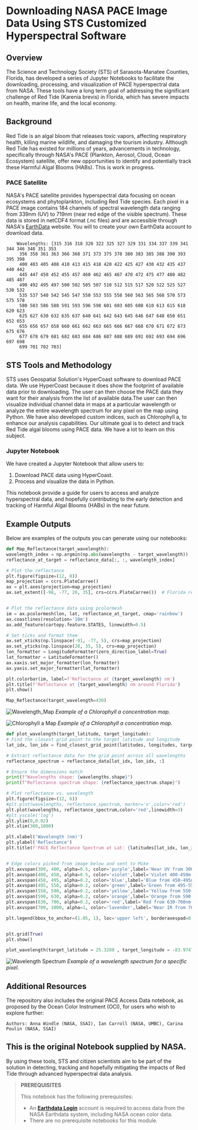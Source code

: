 # Downloading NASA PACE Image Data Using STS Customized Hyperspectral Software

## Overview
The Science and Technology Society (STS) of Sarasota-Manatee Counties, Florida, has developed a series of Jupyter Notebooks to facilitate the downloading, processing, and visualization of PACE hyperspectral data from NASA. These tools have a long term goal of addressing the significant challenge of Red Tide (Karenia brevis) in Florida, which has severe impacts on health, marine life, and the local economy.

## Background
Red Tide is an algal bloom that releases toxic vapors, affecting respiratory health, killing marine wildlife, and damaging the tourism industry. Although Red Tide has existed for millions of years, advancements in technology, specifically through NASA's PACE (Plankton, Aerosol, Cloud, Ocean Ecosystem) satellite, offer new opportunities to identify and potentially track these Harmful Algal Blooms (HABs). This is work in progress.

### PACE Satellite
NASA's PACE satellite provides hyperspectral data focusing on ocean ecosystems and phytoplankton, including Red Tide species. Each pixel in a PACE image contains 184 channels of spectral wavelength data ranging from 339nm (UV) to 719nm (near red edge of the visible spectrum). These data is stored in netCDF4 format (.nc files) and are accessible through NASA's [EarthData](https://urs.earthdata.nasa.gov/) website. You will to create your own EarthData account to download data.

        Wavelengths: [315 316 318 320 322 325 327 329 331 334 337 339 341 344 346 348 351 353
         356 358 361 363 366 368 371 373 375 378 380 383 385 388 390 393 395 398
         400 403 405 408 410 413 415 418 420 422 425 427 430 432 435 437 440 442
         445 447 450 452 455 457 460 462 465 467 470 472 475 477 480 482 485 487
         490 492 495 497 500 502 505 507 510 512 515 517 520 522 525 527 530 532
         535 537 540 542 545 547 550 553 555 558 560 563 565 568 570 573 575 578
         580 583 586 588 591 593 596 598 601 603 605 608 610 613 615 618 620 623
         625 627 630 632 635 637 640 641 642 643 645 646 647 648 650 651 652 653
         655 656 657 658 660 661 662 663 665 666 667 668 670 671 672 673 675 676
         677 678 679 681 682 683 684 686 687 688 689 691 692 693 694 696 697 698
         699 701 702 703]

## STS Tools and Methodology
STS uses Geospatial Solution's HyperCoast software to download PACE data. We use HyperCoast because it does show the footprint of available data prior to downloading. The user can then choose the PACE data they want for their analysis from the list of available data.The user can then visualize individual channel data in maps at a particular wavelength or analyze the entire wavelength spectrum for any pixel on the map using Python. We have also developed custom indices, such as Chlorophyll a, to enhance our analysis capabilities. Our ultimate goal is to detect and track Red Tide algal blooms using PACE data. We have a lot to learn on this subject. 

### Jupyter Notebook
We have created a Jupyter Notebook that allow users to:
1. Download PACE data using HyperCoast.
2. Process and visualize the data in Python.

This notebook provide a guide for users to access and analyze hyperspectral data, and hopefully contributing to the early detection and tracking of Harmful Algal Blooms (HABs) in the near future.

## Example Outputs
Below are examples of the outputs you can generate using our notebooks:

```python
def Map_Reflectance(target_wavelength):
wavelength_index = np.argmin(np.abs(wavelengths - target_wavelength))
reflectance_at_target = reflectance_data[:, :, wavelength_index]

# Plot the reflectance
plt.figure(figsize=(12, 8))    
map_projection = ccrs.PlateCarree()
ax = plt.axes(projection=map_projection)
ax.set_extent([-98, -77, 20, 35], crs=ccrs.PlateCarree())  # Florida region


# Plot the reflectance data using pcolormesh
im = ax.pcolormesh(lon, lat, reflectance_at_target, cmap='rainbow')
ax.coastlines(resolution='10m')
ax.add_feature(cartopy.feature.STATES, linewidth=0.5)

# Set ticks and format them
ax.set_xticks(np.linspace(-91, -77, 5), crs=map_projection)
ax.set_yticks(np.linspace(20, 35, 5), crs=map_projection)
lon_formatter = LongitudeFormatter(zero_direction_label=True)
lat_formatter = LatitudeFormatter()
ax.xaxis.set_major_formatter(lon_formatter)
ax.yaxis.set_major_formatter(lat_formatter)

plt.colorbar(im, label=f'Reflectance at {target_wavelength} nm')
plt.title(f'Reflectance at {target_wavelength} nm around Florida')
plt.show()

Map_Reflectance(target_wavelength=430)
```


![Wavelength_Map](430nm.png)
*Example of a Chlorophyll a concentration map.*

![Chlorophyll a Map](chlor_a.png)
*Example of a Chlorophyll a concentration map.*


```python
def plot_wavelength(target_latitude, target_longitude):
# Find the closest grid point to the target latitude and longitude
lat_idx, lon_idx = find_closest_grid_point(latitudes, longitudes, target_latitude, target_longitude)

# Extract reflectance data for the grid point across all wavelengths
reflectance_spectrum = reflectance_data[lat_idx, lon_idx, :]

# Ensure the dimensions match
print(f"Wavelengths shape: {wavelengths.shape}")
print(f"Reflectance spectrum shape: {reflectance_spectrum.shape}")

# Plot reflectance vs. wavelength
plt.figure(figsize=(12, 6))
#plt.plot(wavelengths, reflectance_spectrum, marker='o',color='red')
plt.plot(wavelengths, reflectance_spectrum,color='red',linewidth=3)
#plt.yscale('log')
plt.ylim(0,0.02)
plt.xlim(300,1000)

plt.xlabel('Wavelength (nm)')
plt.ylabel('Reflectance')
plt.title(f'PACE Reflectance Spectrum at Lat: {latitudes[lat_idx, lon_idx]}, Lon: {longitudes[lat_idx, lon_idx]}')


# Edge colors picked from image below and sent to Mike 
plt.axvspan(300, 400, alpha=0.5, color='purple',label='Near UV from 300-400m')
plt.axvspan(400, 450, alpha=0.5, color='violet',label='Violet 400-450m')
plt.axvspan(450, 495, alpha=0.2, color='blue',label='Blue from 450-495nm')
plt.axvspan(495, 550, alpha=0.2, color='green',label='Green from 495-550nm')
plt.axvspan(550, 590, alpha=0.2, color='yellow',label='Yellow from 550-590nm')
plt.axvspan(590, 630, alpha=0.2, color='orange',label='Orange from 590-630nm')
plt.axvspan(630, 700, alpha=0.2, color='red',label='Red from 630-700nm')
plt.axvspan(700, 1000, alpha=1, color='lavender',label='Near IR from 700-1,000nm')

plt.legend(bbox_to_anchor=(1.05, 1), loc='upper left', borderaxespad=0.)


plt.grid(True)
plt.show()

plot_wavelength(target_latitude = 25.3280 , target_longitude = -83.9747)
```

![Wavelength Spectrum](wavelength.png)
*Example of a wavelength spectrum for a specific pixel.*

## Additional Resources
The repository also includes the original PACE Access Data notebook, as proposed by the Ocean Color Instrument (OCI), for users who wish to explore further:

    Authors: Anna Windle (NASA, SSAI), Ian Carroll (NASA, UMBC), Carina Poulin (NASA, SSAI)

This is the original Notebook supplied by NASA. 
---

By using these tools, STS and citizen scientists aim to be part of the solution in detecting, tracking and hopefully mitigating the impacts of Red Tide through advanced hyperspectral data analysis.



> **PREREQUISITES**
>
> This notebook has the following prerequisites:
> - An **<a href="https://urs.earthdata.nasa.gov/" target="_blank">Earthdata Login</a>**
>   account is required to access data from the NASA Earthdata system, including NASA ocean color data.
> - There are no prerequisite notebooks for this module.
